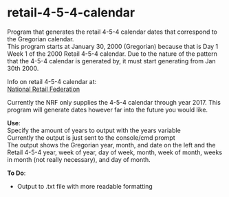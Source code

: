 retail-4-5-4-calendar
=====================

Program that generates the retail 4-5-4 calendar dates that correspond to the Gregorian calendar.  
This program starts at January 30, 2000 (Gregorian) because that is Day 1 Week 1 of the 2000 Retail 4-5-4 calendar. 
Due to the nature of the pattern that the 4-5-4 calendar is generated by, it must start generating from 
Jan 30th 2000. 

Info on retail 4-5-4 calendar at:  
[National Retail Federation](http://www.nrf.com/modules.php?name=Pages&sp_id=391)  

Currently the NRF only supplies the 4-5-4 calendar through year 2017. This program will generate dates 
however far into the future you would like.


**Use**:  
Specify the amount of years to output with the years variable  
Currently the output is just sent to the console/cmd prompt  
The output shows the Gregorian year, month, and date on the left 
and the Retail 4-5-4 year, week of year, day of week, month, week of month, 
weeks in month (not really necessary), and day of month.  

**To Do**:  
- Output to .txt file with more readable formatting
